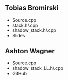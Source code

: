 ## Tobias Bromirski
- Source.cpp
- stack.h/.cpp
- shadow_stack.h/.cpp
- Slides

## Ashton Wagner
- Source.cpp
- shadow_stack_LL.h/.cpp
- GitHub
